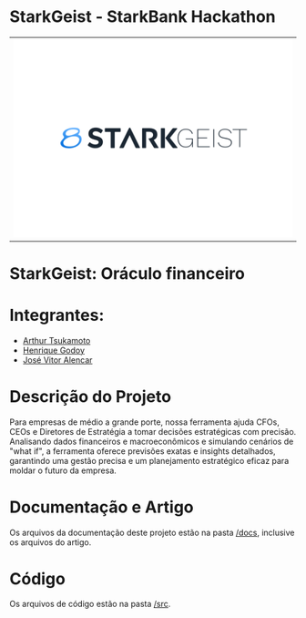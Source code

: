 # StarkGeist - StarkBank Hackathon

<table>
<tr>
<td>
<a href= "https://starkbank.com/br"><img src="./docs/img/starkgeist.jpg" alt="Vista Alegre" border="0" width="100%"></a>
</td>
</tr>
</table>

# StarkGeist: Oráculo financeiro

# Integrantes:

* [Arthur Tsukamoto](https://www.linkedin.com/in/arthur-tsukamoto/)
* [Henrique Godoy](https://www.linkedin.com/in/henrique-godoy-879138252/)
* [José Vitor Alencar](https://www.linkedin.com/in/josevalencar/)

# Descrição do Projeto

Para empresas de médio a grande porte, nossa ferramenta ajuda CFOs, CEOs e Diretores de Estratégia a tomar decisões estratégicas com precisão. Analisando dados financeiros e macroeconômicos e simulando cenários de "what if", a ferramenta oferece previsões exatas e insights detalhados, garantindo uma gestão precisa e um planejamento estratégico eficaz para moldar o futuro da empresa.

# Documentação e Artigo

Os arquivos da documentação deste projeto estão na pasta [/docs](src/docusaurus/docs), inclusive os arquivos do artigo.

# Código

Os arquivos de código estão na pasta [/src](/src).
